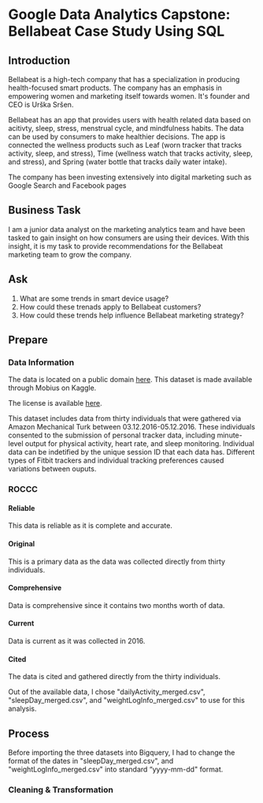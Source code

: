 # Google Data Analytics Capstone: Bellabeat Case Study Using SQL 

## Introduction 
Bellabeat is a high-tech company that has a specialization in producing health-focused smart products. The company has an emphasis in empowering women and marketing itself towards women. It's founder and CEO is Urška Sršen. 

Bellabeat has an app that provides users with health related data based on acitivty, sleep, stress, menstrual cycle, and mindfulness habits. The data can be used by consumers to make healthier decisions. The app is connected the wellness products such as Leaf (worn tracker that tracks activity, sleep, and stress), Time (wellness watch that tracks activity, sleep, and stress), and Spring (water bottle that tracks daily water intake).

The company has been investing extensively into digital marketing such as Google Search and Facebook pages

## Business Task 
I am a junior data analyst on the marketing analytics team and have been tasked to gain insight on how consumers are using their devices. With this insight, it is my task to provide recommendations for the Bellabeat marketing team to grow the company. 

## Ask
1. What are some trends in smart device usage?
2. How could these trenads apply to Bellabeat customers?
3. How could these trends help influence Bellabeat marketing strategy?

## Prepare 

### Data Information 
The data is located on a public domain [here](https://www.kaggle.com/datasets/arashnic/fitbit). This dataset is made available through Mobius on Kaggle. 

The license is available [here](https://creativecommons.org/publicdomain/zero/1.0/).

This dataset includes data from thirty individuals that were gathered via Amazon Mechanical Turk between 03.12.2016-05.12.2016. These individuals consented to the submission of personal tracker data, including minute-level output for physical activity, heart rate, and sleep monitoring. Individual data can be indetified by the unique session ID that each data has. Different types of Fitbit trackers and individual tracking preferences caused variations between ouputs.

### ROCCC 
#### Reliable
This data is reliable as it is complete and accurate. 
#### Original 
This is a primary data as the data was collected directly from thirty individuals. 
#### Comprehensive
Data is comprehensive since it contains two months worth of data. 
####  Current
Data is current as it was collected in 2016.
#### Cited
The data is cited and gathered directly from the thirty individuals. 

Out of the available data, I chose "dailyActivity_merged.csv", "sleepDay_merged.csv", and "weightLogInfo_merged.csv" to use for this analysis. 

## Process 
Before importing the three datasets into Bigquery, I had to change the format of the dates in "sleepDay_merged.csv", and "weightLogInfo_merged.csv" into standard “yyyy-mm-dd" format. 

### Cleaning & Transformation 
